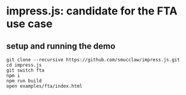 # impress.js: candidate for the FTA use case

## setup and running the demo

    git clone --recursive https://github.com/smucclaw/impress.js.git
    cd impress.js
    git switch fta
    npm i
    npm run build
    open examples/fta/index.html

